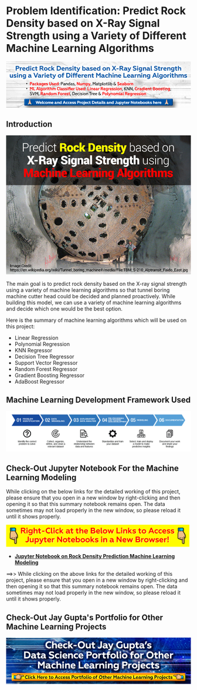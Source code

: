 # Problem Identification: Predict Rock Density based on X-Ray Signal Strength using a Variety of Different Machine Learning Algorithms

<p align="center">
<img src="https://github.com/jayguptacal/portfolio/blob/main/image/RockDensity_welcome.jpg">
</p>

## Introduction ##

<p align="center">
<img src="https://github.com/jayguptacal/portfolio/blob/main/image/rockdensity_image.jpg">
</p>

The main goal is to predict rock density based on the X-ray signal strength using a variety of machine learning algorithms so that tunnel boring machine cutter head could be decided and planned proactively. While building this model, we can use a variety of machine learning algorithms and decide which one would be the best option.

Here is the summary of machine learning algorithms which will be used on this project:

- Linear Regression
- Polynomial Regression
- KNN Regressor
- Decision Tree Regressor
- Support Vector Regressor
- Random Forest Regressor
- Gradient Boosting Regressor
- AdaBoost Regressor

## Machine Learning Development Framework Used ##
<p align="center">
<img src="https://github.com/jayguptacal/portfolio/blob/main/image/MLmethodology.jpg">
</p>

## Check-Out Jupyter Notebook For the Machine Learning Modeling ##

While clicking on the below links for the detailed working of this project, please ensure that you open in a new window by right-clicking and then opening it so that this summary notebook remains open. The data sometimes may not load properly in the new window, so please reload it until it shows properly.

<img src="https://github.com/jayguptacal/portfolio/blob/main/image/bannerOpenNotebooks.jpg">

* <a href="https://github.com/jayguptacal/EnergyAndEnvironment/blob/main/PredictRockDensity/density_signal_rfreg.ipynb" target="_blank"><b>Jupyter Notebook on Rock Density Prediction Machine Learning Modeling</b></a>

==>> While clicking on the above links for the detailed working of this project, please ensure that you open in a new window by right-clicking and then opening it so that this summary notebook remains open. The data sometimes may not load properly in the new window, so please reload it until it shows properly.

## Check-Out Jay Gupta's Portfolio for Other Machine Learning Projects ##
<p align="center">
<a href="https://jayguptacal.github.io/portfolio/" target="_blank"><img src="https://github.com/jayguptacal/portfolio/blob/main/image/FullPortfolioBanner.jpg"></a>
</p>

